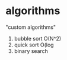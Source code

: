 # algorithms
"custom algorithms"
1) bubble sort O(N^2) 
2) quick sort O(log     
3) binary search       
            
      
   
   
   
  
 
  
   
